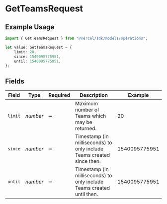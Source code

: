 # GetTeamsRequest

## Example Usage

```typescript
import { GetTeamsRequest } from "@vercel/sdk/models/operations";

let value: GetTeamsRequest = {
    limit: 20,
    since: 1540095775951,
    until: 1540095775951,
};
```

## Fields

| Field                                                                 | Type                                                                  | Required                                                              | Description                                                           | Example                                                               |
| --------------------------------------------------------------------- | --------------------------------------------------------------------- | --------------------------------------------------------------------- | --------------------------------------------------------------------- | --------------------------------------------------------------------- |
| `limit`                                                               | *number*                                                              | :heavy_minus_sign:                                                    | Maximum number of Teams which may be returned.                        | 20                                                                    |
| `since`                                                               | *number*                                                              | :heavy_minus_sign:                                                    | Timestamp (in milliseconds) to only include Teams created since then. | 1540095775951                                                         |
| `until`                                                               | *number*                                                              | :heavy_minus_sign:                                                    | Timestamp (in milliseconds) to only include Teams created until then. | 1540095775951                                                         |